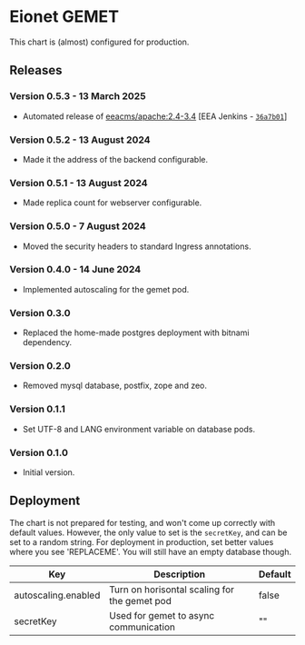 # Eionet GEMET

This chart is (almost) configured for production.

## Releases

### Version 0.5.3 - 13 March 2025
- Automated release of [eeacms/apache:2.4-3.4](https://github.com/eea/eea.docker.apache/releases) [EEA Jenkins - [`36a7b01`](https://github.com/eea/helm-charts/commit/36a7b016db51559df4a1bd443d71133d82e1a12d)]


### Version 0.5.2 - 13 August 2024
- Made it the address of the backend configurable.

### Version 0.5.1 - 13 August 2024
- Made replica count for webserver configurable.

### Version 0.5.0 - 7 August 2024
- Moved the security headers to standard Ingress annotations.

### Version 0.4.0 - 14 June 2024
- Implemented autoscaling for the gemet pod.

### Version 0.3.0
- Replaced the home-made postgres deployment with bitnami dependency.

### Version 0.2.0
- Removed mysql database, postfix, zope and zeo.

### Version 0.1.1
- Set UTF-8 and LANG environment variable on database pods.

### Version 0.1.0
- Initial version.



## Deployment

The chart is not prepared for testing, and won't come up correctly with default values. However, the
only value to set is the `secretKey`, and can be set to a random string. For deployment in production,
set better values where you see 'REPLACEME'. You will still have an empty database though.

| Key | Description | Default |
| --- | ----------- | ------- |
| autoscaling.enabled | Turn on horisontal scaling for the gemet pod | false |
| secretKey | Used for gemet to async communication | "" |


